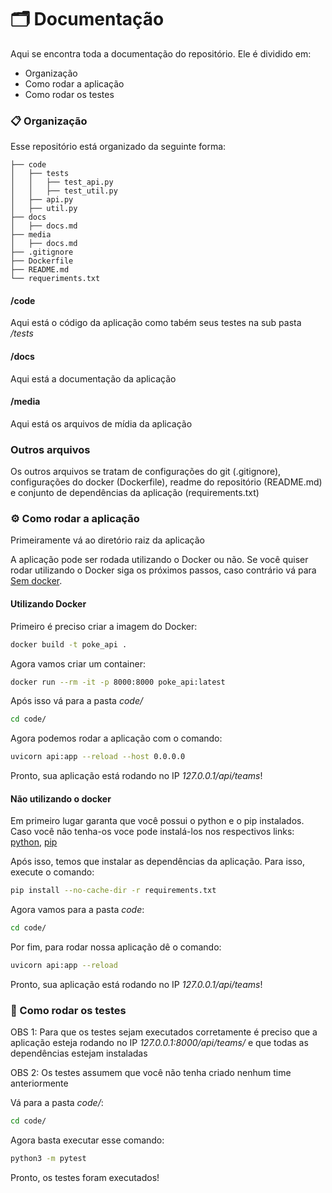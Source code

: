 # 🗂 Documentação

Aqui se encontra toda a documentação do repositório. Ele é dividido em:

- <a name="organizacao"> Organização </a>
- <a name="rodaraplicação"> Como rodar a aplicação </a>
- <a name="rodartestes"> Como rodar os testes </a>

### 📋 Organização

Esse repositório está organizado da seguinte forma:

```
├── code
│   ├── tests
│   │   ├── test_api.py
│   │   ├── test_util.py
│   ├── api.py
│   ├── util.py
├── docs
│   ├── docs.md
├── media
│   ├── docs.md
├── .gitignore
├── Dockerfile
├── README.md
└── requeriments.txt
```

#### /code

Aqui está o código da aplicação como tabém seus testes na sub pasta _/tests_

#### /docs

Aqui está a documentação da aplicação

#### /media

Aqui está os arquivos de mídia da aplicação

### Outros arquivos

Os outros arquivos se tratam de configurações do git (.gitignore), configurações do docker (Dockerfile), readme do repositório (README.md) e conjunto de dependências da aplicação (requirements.txt)

### ⚙️ Como rodar a aplicação

Primeiramente vá ao diretório raiz da aplicação

A aplicação pode ser rodada utilizando o Docker ou não. Se você quiser rodar utilizando o Docker siga os próximos passos, caso contrário vá para [Sem docker](#semdocker).

#### Utilizando Docker

Primeiro é preciso criar a imagem do Docker:

```bash
docker build -t poke_api .
```

Agora vamos criar um container:

```bash
docker run --rm -it -p 8000:8000 poke_api:latest
```

Após isso vá para a pasta _code/_

```bash
cd code/
```

Agora podemos rodar a aplicação com o comando:

```bash
uvicorn api:app --reload --host 0.0.0.0
```

Pronto, sua aplicação está rodando no IP _127.0.0.1/api/teams_!

#### <a name=semdocker> Não utilizando o docker </a>

Em primeiro lugar garanta que você possui o python e o pip instalados. Caso você não tenha-os voce pode instalá-los nos respectivos links: [python](https://www.python.org/downloads/), [pip](https://pip.pypa.io/en/stable/installation/)

Após isso, temos que instalar as dependências da aplicação. Para isso, execute o comando:

```bash
pip install --no-cache-dir -r requirements.txt
```

Agora vamos para a pasta _code_:

```bash
cd code/
```

Por fim, para rodar nossa aplicação dê o comando:

```bash
uvicorn api:app --reload
```

Pronto, sua aplicação está rodando no IP _127.0.0.1/api/teams_!

### 📝 Como rodar os testes

OBS 1: Para que os testes sejam executados corretamente é preciso que a aplicação esteja rodando no IP _127.0.0.1:8000/api/teams/_ e que todas as dependências estejam instaladas

OBS 2: Os testes assumem que você não tenha criado nenhum time anteriormente

Vá para a pasta _code/_:

```bash
cd code/
```

Agora basta executar esse comando:

```bash
python3 -m pytest
```

Pronto, os testes foram executados!
